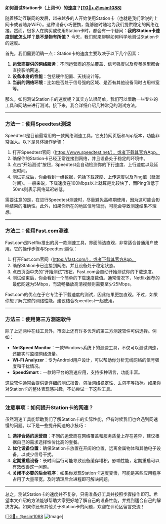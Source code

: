 **如何测试Station卡（上网卡）的速度？[[TG💪+ @esim1088](https://t.me/s/esim1088)]**

随着移动互联网的发展，越来越多的人开始使用Station卡（也就是我们常说的上网卡或者随身WiFi）。这种设备小巧便携，能够随时随地为我们提供稳定的网络连接。然而，很多人在购买或使用Station卡时，都会有一个疑问：**我的Station卡速度到底怎么样？是不是物有所值？** 今天，我们就来聊聊如何科学地测试Station卡的速度。

首先，我们需要明确一点：Station卡的速度主要取决于以下几个因素：
1. **运营商提供的网络服务**：不同运营商的基站覆盖、信号强度以及套餐类型都会直接影响网速。
2. **设备本身的性能**：包括硬件配置、天线设计等。
3. **当前的网络环境**：比如是否处于信号强的区域、是否有其他设备同时占用带宽等。

那么，如何测试Station卡的速度呢？其实方法很简单，我们可以借助一些专业的工具和网站来进行测试。接下来，我会详细介绍几种常见的测试方法。

---

### 方法一：使用Speedtest测速

Speedtest是目前最常用的一款网络测速工具，它支持网页版和App版本，功能非常强大。以下是具体操作步骤：

1. 打开Speedtest官网（https://www.speedtest.net/），或者下载其官方App。
2. 确保你的Station卡已经正常连接到网络，并且设备处于稳定的环境中。
3. 点击“开始测试”按钮，Speedtest会自动检测你的下行速度、上行速度以及延迟时间。
4. 测试完成后，你会看到一组数据，包括下载速度、上传速度以及Ping值（延迟时间）。一般来说，下载速度在100Mbps以上就算是比较快了，而Ping值低于50ms则表示网络延迟较低。

需要注意的是，在进行Speedtest测速时，尽量避免高峰期使用，因为这可能会影响结果的准确性。此外，如果你所在的地区信号较弱，可能会导致测速结果不理想。

---

### 方法二：使用Fast.com测速

Fast.com是Netflix推出的另一款测速工具，界面简洁直观，非常适合普通用户使用。它的操作步骤与Speedtest类似：

1. 打开Fast.com官网（https://fast.com/），或者下载其官方App。
2. 确保Station卡已连接到网络，并且设备处于稳定状态。
3. 点击页面中央的“开始测试”按钮，Fast.com会自动开始测试你的下载速度。
4. 测试结束后，你会看到一个简单的下载速度数值。通常情况下，Netflix推荐的最低网速为5Mbps，而流畅播放高清视频则需要至少25Mbps。

Fast.com的优点在于它专注于下载速度的测试，因此结果更加直观。不过，如果你想了解完整的网络性能，建议结合Speedtest一起使用。

---

### 方法三：使用第三方测速软件

除了上述两种在线工具外，市面上还有许多优秀的第三方测速软件可供选择。例如：

- **NetSpeed Monitor**：一款Windows系统下的测速工具，不仅可以测试网速，还能实时监控网络流量。
- **Wi-Fi Analyzer**：专为Android用户设计，可以帮助你分析无线网络的信号强度和干扰情况。
- **SpeedSmart**：一款跨平台的测速应用，支持多种语言，功能丰富。

这些软件通常会提供更详细的测试报告，包括网络稳定性、丢包率等指标。如果你对Station卡的整体表现感兴趣，不妨尝试一下这些工具。

---

### 注意事项：如何提升Station卡的网速？

虽然测速工具能帮助我们了解Station卡的实际性能，但有时候我们也会遇到网速慢的问题。以下是一些提升网速的小技巧：

1. **选择合适的运营商**：不同的运营商在网络覆盖和服务质量上存在差异，建议根据自己的需求选择性价比高的套餐。
2. **优化设备位置**：确保Station卡放置在开阔的位置，远离金属物体和其他电子设备，以减少信号干扰。
3. **定期重启设备**：长时间运行可能导致设备缓存堆积，影响性能，定期重启可以有效改善这一问题。
4. **关闭不必要的后台程序**：如果你发现Station卡速度变慢，可能是某些应用程序占用了大量带宽，及时清理后台进程即可解决问题。

---

总之，测试Station卡的速度并不复杂，只需准备好工具并按照步骤操作即可。希望本文介绍的方法能够帮助大家更好地了解自己的设备性能，并找到适合自己的解决方案。如果你还有其他关于Station卡的问题，欢迎在评论区留言交流！

[[TG💪+ @esim1088](https://t.me/s/esim1088) ![Image](https://i.postimg.cc/4NQfJmqS/Snipaste-2025-05-13-00-14-12.png)]